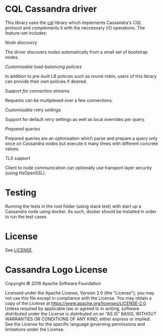 CQL Cassandra driver
====================

This library uses the [cql](http://hackage.haskell.org/package/cql) library
which implements Cassandra's CQL protocol and complements it with the
neccessary I/O operations. The feature-set includes:

*Node discovery*

The driver discovers nodes automatically from a small set of bootstrap nodes.

*Customisable load-balancing policies*

In addition to pre-built LB policies such as round-robin, users of this
library can provide their own policies if desired.

*Support for connection streams*

Requests can be multiplexed over a few connections.

*Customisable retry settings*

Support for default retry settings as well as local overrides per query.

*Prepared queries*

Prepared queries are an optimisation which parse and prepare a query only
once on Cassandra nodes but execute it many times with different concrete
values.

*TLS support*

Client to node communication can optionally use transport layer security
(using HsOpenSSL).

Testing
=======

Running the tests in the root folder (using stack test) with start up a 
Cassandra node using docker. As such, docker should be installed in order
to run the test cases

License
=======

See [LICENSE](./LICENSE).

Cassandra Logo License
======================

Copyright © 2018 Apache Software Foundation

Licensed under the Apache License, Version 2.0 (the "License"); you may not use
this file except in compliance with the License. You may obtain a copy of the
License at https://www.apache.org/licenses/LICENSE-2.0. Unless required by
applicable law or agreed to in writing, software distributed under the License
is distributed on an "AS IS" BASIS, WITHOUT WARRANTIES OR CONDITIONS OF ANY
KIND, either express or implied. See the License for the specific language
governing permissions and limitations under the License.

